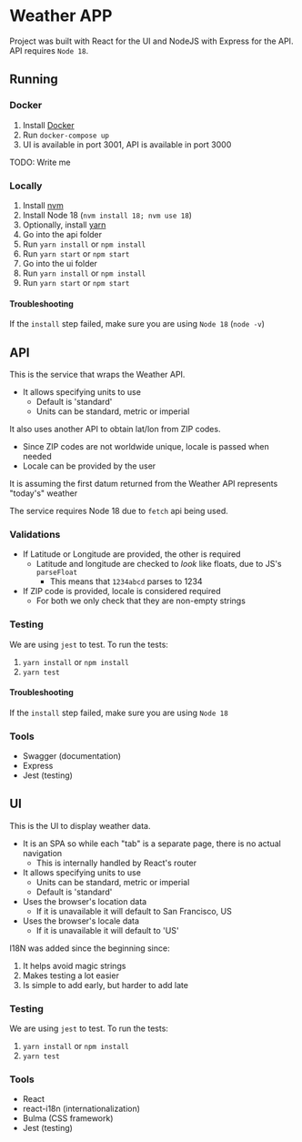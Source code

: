 # Weather APP

Project was built with React for the UI and NodeJS with Express for the API.
API requires `Node 18`.
## Running

### Docker

1. Install [Docker](https://docs.docker.com/engine/install/)
2. Run `docker-compose up`
3. UI is available in port 3001, API is available in port 3000

TODO: Write me

### Locally

1. Install [nvm](https://github.com/nvm-sh/nvm)
2. Install Node 18 (`nvm install 18; nvm use 18`)
3. Optionally, install [yarn](https://classic.yarnpkg.com/lang/en/docs/install/#debian-stable)
4. Go into the api folder
5. Run `yarn install` or `npm install`
6. Run `yarn start` or `npm start`
7. Go into the ui folder
8. Run `yarn install` or `npm install`
9. Run `yarn start` or `npm start`

#### Troubleshooting

If the `install` step failed, make sure you are using `Node 18` (`node -v`)

## API

This is the service that wraps the Weather API.

* It allows specifying units to use
  * Default is 'standard'
  * Units can be standard, metric or imperial

It also uses another API to obtain lat/lon from ZIP codes.

* Since ZIP codes are not worldwide unique, locale is passed when needed
* Locale can be provided by the user

It is assuming the first datum returned from the Weather API represents
"today's" weather

The service requires Node 18 due to `fetch` api being used.

### Validations

* If Latitude or Longitude are provided, the other is required
  * Latitude and longitude are checked to _look_ like floats, due to JS's `parseFloat`
    * This means that `1234abcd` parses to 1234
* If ZIP code is provided, locale is considered required
  * For both we only check that they are non-empty strings

### Testing

We are using `jest` to test.
To run the tests:

1. `yarn install` or `npm install`
2. `yarn test`

#### Troubleshooting

If the `install` step failed, make sure you are using `Node 18`

### Tools

* Swagger (documentation)
* Express
* Jest (testing)

## UI

This is the UI to display weather data.

* It is an SPA so while each "tab" is a separate page, there is no actual navigation
  * This is internally handled by React's router
* It allows specifying units to use
  * Units can be standard, metric or imperial
  * Default is 'standard'
* Uses the browser's location data
  * If it is unavailable it will default to San Francisco, US
* Uses the browser's locale data
  * If it is unavailable it will default to 'US'

I18N was added since the beginning since:
1. It helps avoid magic strings
2. Makes testing a lot easier
3. Is simple to add early, but harder to add late

### Testing

We are using `jest` to test.
To run the tests:

1. `yarn install` or `npm install`
2. `yarn test`

### Tools

* React
* react-i18n (internationalization)
* Bulma (CSS framework)
* Jest (testing)
